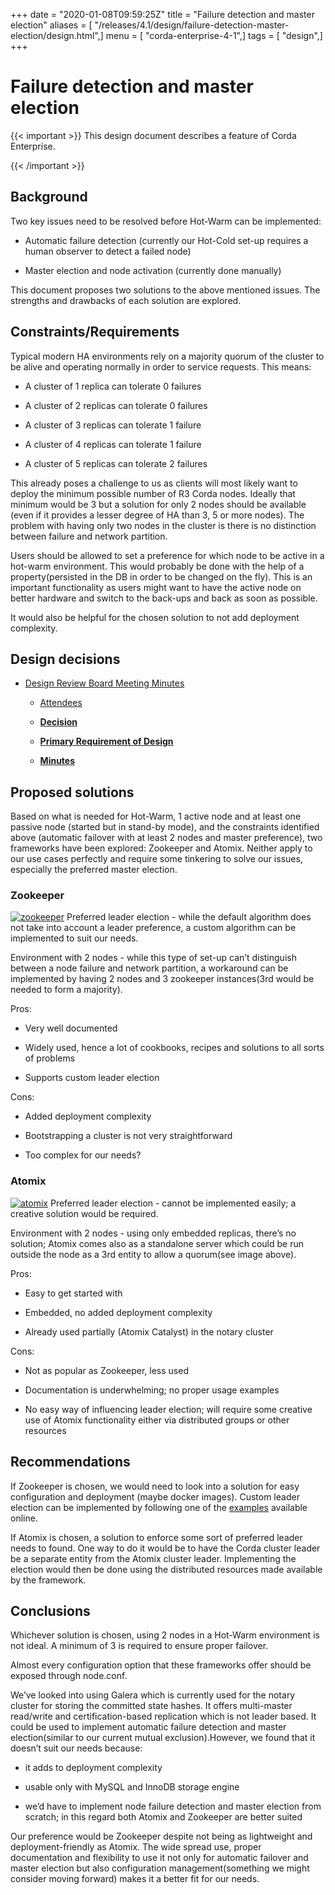 +++
date = "2020-01-08T09:59:25Z"
title = "Failure detection and master election"
aliases = [ "/releases/4.1/design/failure-detection-master-election/design.html",]
menu = [ "corda-enterprise-4-1",]
tags = [ "design",]
+++


# Failure detection and master election


{{< important >}}
This design document describes a feature of Corda Enterprise.


{{< /important >}}

## Background

Two key issues need to be resolved before Hot-Warm can be implemented:


* Automatic failure detection (currently our Hot-Cold set-up requires a human observer to detect a failed node)


* Master election and node activation (currently done manually)


This document proposes two solutions to the above mentioned issues. The strengths and drawbacks of each solution are explored.


## Constraints/Requirements

Typical modern HA environments rely on a majority quorum of the cluster to be alive and operating normally in order to
                service requests. This means:


* A cluster of 1 replica can tolerate 0 failures


* A cluster of 2 replicas can tolerate 0 failures


* A cluster of 3 replicas can tolerate 1 failure


* A cluster of 4 replicas can tolerate 1 failure


* A cluster of 5 replicas can tolerate 2 failures


This already poses a challenge to us as clients will most likely want to deploy the minimum possible number of R3 Corda
                nodes. Ideally that minimum would be 3 but a solution for only 2 nodes should be available (even if it provides a lesser
                degree of HA than 3, 5 or more nodes). The problem with having only two nodes in the cluster is there is no distinction
                between failure and network partition.

Users should be allowed to set a preference for which node to be active in a hot-warm environment. This would probably
                be done with the help of a property(persisted in the DB in order to be changed on the fly). This is an important
                functionality as users might want to have the active node on better hardware and switch to the back-ups and back as soon
                as possible.

It would also be helpful for the chosen solution to not add deployment complexity.


## Design decisions


* [Design Review Board Meeting Minutes](drb-meeting-20180131.md)
    * [Attendees](drb-meeting-20180131.md#attendees)

    * [**Decision**](drb-meeting-20180131.md#decision)

    * [**Primary Requirement of Design**](drb-meeting-20180131.md#primary-requirement-of-design)

    * [**Minutes**](drb-meeting-20180131.md#minutes)




## Proposed solutions

Based on what is needed for Hot-Warm, 1 active node and at least one passive node (started but in stand-by mode), and
                the constraints identified above (automatic failover with at least 2 nodes and master preference), two frameworks have
                been explored: Zookeeper and Atomix. Neither apply to our use cases perfectly and require some tinkering to solve our
                issues, especially the preferred master election.


### Zookeeper

[![zookeeper](design/failure-detection-master-election/zookeeper.png "zookeeper")](zookeeper.png)
                Preferred leader election - while the default algorithm does not take into account a leader preference, a custom
                    algorithm can be implemented to suit our needs.

Environment with 2 nodes -  while this type of set-up can’t distinguish between a node failure and network partition, a
                    workaround can be implemented by having 2 nodes and 3 zookeeper instances(3rd would be needed to form a majority).

Pros:


* Very well documented


* Widely used, hence a lot of cookbooks, recipes and solutions to all sorts of problems


* Supports custom leader election


Cons:


* Added deployment complexity


* Bootstrapping a cluster is not very straightforward


* Too complex for our needs?



### Atomix

[![atomix](design/failure-detection-master-election/./atomix.png "atomix")](./atomix.png)
                Preferred leader election - cannot be implemented easily; a creative solution would be required.

Environment with 2 nodes - using only embedded replicas, there’s no solution; Atomix comes also as a standalone server
                    which could be run outside the node as a 3rd entity to allow a quorum(see image above).

Pros:


* Easy to get started with


* Embedded, no added deployment complexity


* Already used partially (Atomix Catalyst) in the notary cluster


Cons:


* Not as popular as Zookeeper, less used


* Documentation is underwhelming; no proper usage examples


* No easy way of influencing leader election; will require some creative use of Atomix functionality either via distributed groups or other resources



## Recommendations

If Zookeeper is chosen, we would need to look into a solution for easy configuration and deployment (maybe docker
                images). Custom leader election can be implemented by following one of the
                [examples](https://github.com/SainTechnologySolutions/allprogrammingtutorials/tree/master/apache-zookeeper/leader-election)
                available online.

If Atomix is chosen, a solution to enforce some sort of preferred leader needs to found. One way to do it would be to
                have the Corda cluster leader be a separate entity from the Atomix cluster leader. Implementing the election would then
                be done using the distributed resources made available by the framework.


## Conclusions

Whichever solution is chosen, using 2 nodes in a Hot-Warm environment is not ideal. A minimum of 3 is required to ensure proper failover.

Almost every configuration option that these frameworks offer should be exposed through node.conf.

We’ve looked into using Galera which is currently used for the notary cluster for storing the committed state hashes. It
                offers multi-master read/write and certification-based replication which is not leader based. It could be used to
                implement automatic failure detection and master election(similar to our current mutual exclusion).However, we found
                that it doesn’t suit our needs because:


* it adds to deployment complexity


* usable only with MySQL and InnoDB storage engine


* we’d have to implement node failure detection and master election from scratch; in this regard both Atomix and Zookeeper are better suited


Our preference would be Zookeeper despite not being as lightweight and deployment-friendly as Atomix. The wide spread
                use, proper documentation and flexibility to use it not only for automatic failover and master election but also
                configuration management(something we might consider moving forward) makes it a better fit for our needs.


